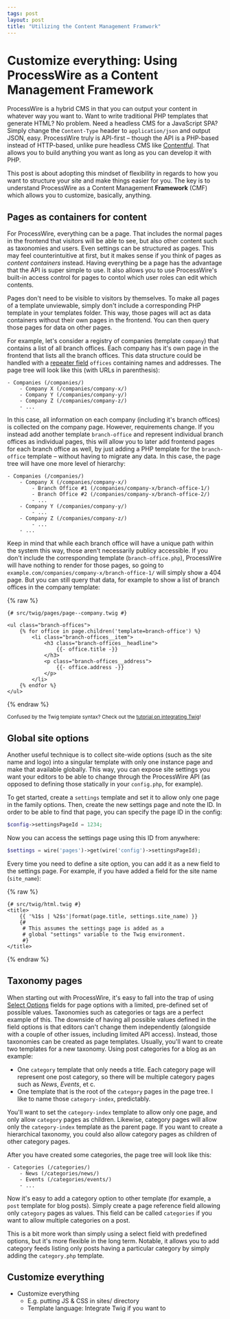 ```yaml
---
tags: post
layout: post
title: "Utilizing the Content Management Framwork"
---
```


# Customize everything: Using ProcessWire as a Content Management Framework

ProcessWire is a hybrid CMS in that you can output your content in whatever way you want to. Want to write traditional PHP templates that generate HTML? No problem. Need a headless CMS for a JavaScript SPA? Simply change the `Content-Type` header to `application/json` and output JSON, easy. ProcessWire truly is API-first – though the API is a PHP-based instead of HTTP-based, unlike pure headless CMS like [Contentful](https://www.contentful.com). That allows you to build anything you want as long as you can develop it with PHP.

This post is about adopting this mindset of flexibility in regards to how you want to structure your site and make things easier for you. The key is to understand ProcessWire as a Content Management **Framework** (CMF) which allows you to customize, basically, anything.

## Pages as containers for content

For ProcessWire, everything can be a page. That includes the normal pages in the frontend that visitors will be able to see, but also other content such as taxonomies and users. Even settings can be structured as pages. This may feel counterintuitive at first, but it makes sense if you think of pages as *content containers* instead. Having everything be a page has the advantage that the API is super simple to use. It also allows you to use ProcessWire's built-in access control for pages to contol which user roles can edit which contents.

Pages don't need to be visible to visitors by themselves. To make all pages of a template unviewable, simply don't include a corresponding PHP template in your templates folder. This way, those pages will act as data containers without their own pages in the frontend. You can then query those pages for data on other pages.

For example, let's consider a registry of companies (template `company`) that contains a list of all branch offices. Each company has it's own page in the frontend that lists all the branch offices. This data structure could be handled with a [repeater field](https://processwire.com/docs/fields/repeaters/) `offices` containing names and addresses. The page tree will look like this (with URLs in parenthesis):

```text
- Companies (/companies/)
    - Company X (/companies/company-x/)
    - Company Y (/companies/company-y/)
    - Company Z (/companies/company-z/)
    - ...
```

In this case, all information on each company (including it's branch offices) is collected on the company page. However, requirements change. If you instead add another template `branch-office` and represent individual branch offices as individual pages, this will allow you to later add frontend pages for each branch office as well, by just adding a PHP template for the `branch-office` template – without having to migrate any data. In this case, the page tree will have one more level of hierarchy:

```text
- Companies (/companies/)
    - Company X (/companies/company-x/)
        - Branch Office #1 (/companies/company-x/branch-office-1/)
        - Branch Office #2 (/companies/company-x/branch-office-2/)
        - ...
    - Company Y (/companies/company-y/)
        - ...
    - Company Z (/companies/company-z/)
        - ...
    - ...
```

Keep in mind that while each branch office will have a unique path within the system this way, those aren't necessarily publicy accessible. If you don't include the corresponding template (`branch-office.php`), ProcessWire will have nothing to render for those pages, so going to `example.com/companies/company-x/branch-office-1/` will simply show a 404 page. But you can still query that data, for example to show a list of branch offices in the company template:

{% raw %}
```twig
{# src/twig/pages/page--company.twig #}

<ul class="branch-offices">
    {% for office in page.children('template=branch-office') %}
        <li class="branch-offices__item">
            <h3 class="branch-offices__headline">
                {{- office.title -}}
            </h3>
            <p class="branch-offices__address">
                {{- office.address -}}
            </p>
        </li>
    {% endfor %}
</ul>
```
{% endraw %}


<small class="sidenote sidenote--info">

Confused by the Twig template syntax? Check out the [tutorial on integrating Twig](/twig-processwire-setup/)!

</small>

## Global site options

Another useful technique is to collect site-wide options (such as the site name and logo) into a singular template with only one instance page and make that available globally. This way, you can expose site settings you want your editors to be able to change through the ProcessWire API (as opposed to defining those statically in your `config.php`, for example).

To get started, create a `settings` template and set it to allow only one page in the family options. Then, create the new settings page and note the ID. In order to be able to find that page, you can specify the page ID in the config:

```php
$config->settingsPageId = 1234;
```

Now you can access the settings page using this ID from anywhere:

```php
$settings = wire('pages')->get(wire('config')->settingsPageId);
```

Every time you need to define a site option, you can add it as a new field to the settings page. For example, if you have added a field for the site name (`site_name`):

{% raw %}
```twig
{# src/twig/html.twig #}
<title>
    {{ '%1$s | %2$s'|format(page.title, settings.site_name) }}
    {#
     # This assumes the settings page is added as a
     # global "settings" variable to the Twig environment.
     #}
</title>
```
{% endraw %}

## Taxonomy pages

When starting out with ProcessWire, it's easy to fall into the trap of using [Select Options](https://processwire.com/docs/fields/select-options-fieldtype/) fields for page options with a limited, pre-defined set of possible values. Taxonomies such as categories or tags are a perfect example of this. The downside of having all possible values defined in the field options is that editors can't change them independently (alongside with a couple of other issues, including limited API access). Instead, those taxonomies can be created as page templates. Usually, you'll want to create two templates for a new taxonomy. Using post categories for a blog as an example:

- One `category` template that only needs a title. Each category page will represent one post category, so there will be multiple category pages such as *News*, *Events*, et c.
- One template that is the root of the `category` pages in the page tree. I like to name those `category-index`, predictably.

You'll want to set the `category-index` template to allow only one page, and only allow `category` pages as children. Likewise, category pages will allow only the `category-index` template as the parent page. If you want to create a hierarchical taxonomy, you could also allow category pages as children of other category pages.

After you have created some categories, the page tree will look like this:

```text
- Categories (/categories/)
    - News (/categories/news/)
    - Events (/categories/events/)
    - ...
```

Now it's easy to add a category option to other template (for example, a `post` template for blog posts). Simply create a page reference field allowing only `category` pages as values. This field can be called `categories` if you want to allow multiple categories on a post.

This is a bit more work than simply using a select field with predefined options, but it's more flexible in the long term. Notable, it allows you to add category feeds listing only posts having a particular category by simply adding the `category.php` template.

## Customize everything

- Customize everything
    - E.g. putting JS & CSS in sites/ directory
    - Template language: Integrate Twig if you want to
